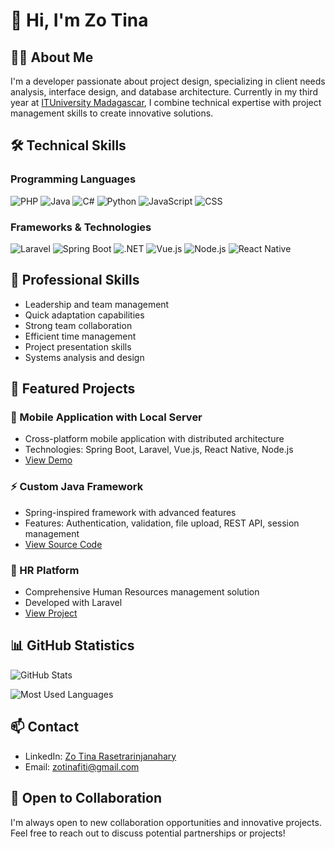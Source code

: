 # 👋 Hi, I'm Zo Tina

## 👨‍💻 About Me
I'm a developer passionate about project design, specializing in client needs analysis, interface design, and database architecture. Currently in my third year at [ITUniversity Madagascar](https://www.ituniversity-mg.com/), I combine technical expertise with project management skills to create innovative solutions.

## 🛠 Technical Skills

### Programming Languages
![PHP](https://img.shields.io/badge/PHP-777BB4?style=for-the-badge&logo=php&logoColor=white)
![Java](https://img.shields.io/badge/Java-ED8B00?style=for-the-badge&logo=java&logoColor=white)
![C#](https://img.shields.io/badge/C%23-239120?style=for-the-badge&logo=c-sharp&logoColor=white)
![Python](https://img.shields.io/badge/Python-3776AB?style=for-the-badge&logo=python&logoColor=white)
![JavaScript](https://img.shields.io/badge/JavaScript-F7DF1E?style=for-the-badge&logo=javascript&logoColor=black)
![CSS](https://img.shields.io/badge/CSS3-1572B6?style=for-the-badge&logo=css3&logoColor=white)

### Frameworks & Technologies
![Laravel](https://img.shields.io/badge/Laravel-FF2D20?style=for-the-badge&logo=laravel&logoColor=white)
![Spring Boot](https://img.shields.io/badge/Spring_Boot-6DB33F?style=for-the-badge&logo=spring-boot&logoColor=white)
![.NET](https://img.shields.io/badge/.NET-5C2D91?style=for-the-badge&logo=.net&logoColor=white)
![Vue.js](https://img.shields.io/badge/Vue.js-35495E?style=for-the-badge&logo=vue.js&logoColor=4FC08D)
![Node.js](https://img.shields.io/badge/Node.js-43853D?style=for-the-badge&logo=node.js&logoColor=white)
![React Native](https://img.shields.io/badge/React_Native-20232A?style=for-the-badge&logo=react&logoColor=61DAFB)

## 💼 Professional Skills
- Leadership and team management
- Quick adaptation capabilities
- Strong team collaboration
- Efficient time management
- Project presentation skills
- Systems analysis and design

## 🌟 Featured Projects

### 📱 Mobile Application with Local Server
- Cross-platform mobile application with distributed architecture
- Technologies: Spring Boot, Laravel, Vue.js, React Native, Node.js
- [View Demo](https://expo.dev/accounts/zotina/projects/MOBILEAPK/builds/fb1ca88e-6062-4b4f-8ee0-fc3f482c485d)

### ⚡ Custom Java Framework
- Spring-inspired framework with advanced features
- Features: Authentication, validation, file upload, REST API, session management
- [View Source Code](https://github.com/zotina/Framework.git)

### 👥 HR Platform
- Comprehensive Human Resources management solution
- Developed with Laravel
- [View Project](https://github.com/zotina/gestion-Rh.git)

## 📊 GitHub Statistics

![GitHub Stats](https://github-readme-stats.vercel.app/api?username=zotina&show_icons=true&theme=radical)

![Most Used Languages](https://github-readme-stats.vercel.app/api/top-langs/?username=zotina&layout=compact&theme=radical)

## 📫 Contact
- LinkedIn: [Zo Tina Rasetrarinjanahary](https://linkedin.com/in/zo-tina-rasetrarinjanahary-659638272)
- Email: zotinafiti@gmail.com

## 🤝 Open to Collaboration
I'm always open to new collaboration opportunities and innovative projects. Feel free to reach out to discuss potential partnerships or projects!